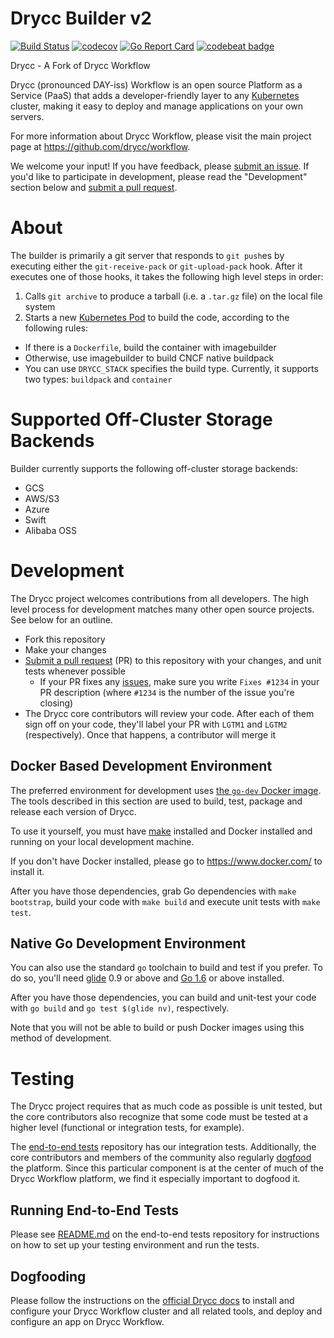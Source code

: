 
# Drycc Builder v2

[![Build Status](https://drone.drycc.cc/api/badges/drycc/builder/status.svg)](https://drone.drycc.cc/drycc/builder)
[![codecov](https://codecov.io/gh/drycc/builder/branch/main/graph/badge.svg)](https://codecov.io/gh/drycc/builder)
[![Go Report Card](https://goreportcard.com/badge/github.com/drycc/builder)](https://goreportcard.com/report/github.com/drycc/builder)
[![codebeat badge](https://codebeat.co/badges/0507e5d5-163b-4280-84ea-83bd2e0c8e41)](https://codebeat.co/projects/github-com-drycc-builder-main)

Drycc - A Fork of Drycc Workflow

Drycc (pronounced DAY-iss) Workflow is an open source Platform as a Service (PaaS) that adds a developer-friendly layer to any [Kubernetes][k8s-home] cluster, making it easy to deploy and manage applications on your own servers.

For more information about Drycc Workflow, please visit the main project page at https://github.com/drycc/workflow.

We welcome your input! If you have feedback, please [submit an issue][issues]. If you'd like to participate in development, please read the "Development" section below and [submit a pull request][prs].

# About

The builder is primarily a git server that responds to `git push`es by executing either the `git-receive-pack` or `git-upload-pack` hook. After it executes one of those hooks, it takes the following high level steps in order:

1. Calls `git archive` to produce a tarball (i.e. a `.tar.gz` file) on the local file system
2. Starts a new [Kubernetes Pod](http://kubernetes.io/docs/user-guide/pods/) to build the code, according to the following rules:
  - If there is a `Dockerfile`, build the container with imagebuilder
  - Otherwise, use imagebuilder to build CNCF native buildpack
  - You can use `DRYCC_STACK` specifies the build type. Currently, it supports two types: `buildpack` and `container`

# Supported Off-Cluster Storage Backends

Builder currently supports the following off-cluster storage backends:

* GCS
* AWS/S3
* Azure
* Swift
* Alibaba OSS

# Development

The Drycc project welcomes contributions from all developers. The high level process for development matches many other open source projects. See below for an outline.

* Fork this repository
* Make your changes
* [Submit a pull request][prs] (PR) to this repository with your changes, and unit tests whenever possible
	* If your PR fixes any [issues][issues], make sure you write `Fixes #1234` in your PR description (where `#1234` is the number of the issue you're closing)
* The Drycc core contributors will review your code. After each of them sign off on your code, they'll label your PR with `LGTM1` and `LGTM2` (respectively). Once that happens, a contributor will merge it

## Docker Based Development Environment

The preferred environment for development uses [the `go-dev` Docker image](https://github.com/drycc/docker-go-dev). The tools described in this section are used to build, test, package and release each version of Drycc.

To use it yourself, you must have [make](https://www.gnu.org/software/make/) installed and Docker installed and running on your local development machine.

If you don't have Docker installed, please go to https://www.docker.com/ to install it.

After you have those dependencies, grab Go dependencies with `make bootstrap`, build your code with `make build` and execute unit tests with `make test`.

## Native Go Development Environment

You can also use the standard `go` toolchain to build and test if you prefer. To do so, you'll need [glide](https://github.com/Masterminds/glide) 0.9 or above and [Go 1.6](http://golang.org) or above installed.

After you have those dependencies, you can build and unit-test your code with `go build` and `go test $(glide nv)`, respectively.

Note that you will not be able to build or push Docker images using this method of development.

# Testing

The Drycc project requires that as much code as possible is unit tested, but the core contributors also recognize that some code must be tested at a higher level (functional or integration tests, for example).

The [end-to-end tests](https://github.com/drycc/workflow-e2e) repository has our integration tests. Additionally, the core contributors and members of the community also regularly [dogfood](https://en.wikipedia.org/wiki/Eating_your_own_dog_food) the platform. Since this particular component is at the center of much of the Drycc Workflow platform, we find it especially important to dogfood it.

## Running End-to-End Tests

Please see [README.md](https://github.com/drycc/workflow-e2e/blob/main/README.md) on the end-to-end tests repository for instructions on how to set up your testing environment and run the tests.

## Dogfooding

Please follow the instructions on the [official Drycc docs](http://docs-v2.readthedocs.org/en/latest/installing-workflow/installing-drycc-workflow/) to install and configure your Drycc Workflow cluster and all related tools, and deploy and configure an app on Drycc Workflow.


[s3-api-ref]: http://docs.aws.amazon.com/AmazonS3/latest/API/APIRest.html
[install-k8s]: http://kubernetes.io/gettingstarted/
[k8s-home]: http://kubernetes.io
[issues]: https://github.com/drycc/builder/issues
[prs]: https://github.com/drycc/builder/pulls
[v2.18]: https://github.com/drycc/workflow/releases/tag/v2.18.0
